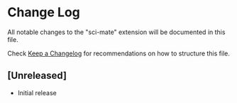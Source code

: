 # Change Log

All notable changes to the "sci-mate" extension will be documented in this file.

Check [Keep a Changelog](http://keepachangelog.com/) for recommendations on how to structure this file.

## [Unreleased]

- Initial release